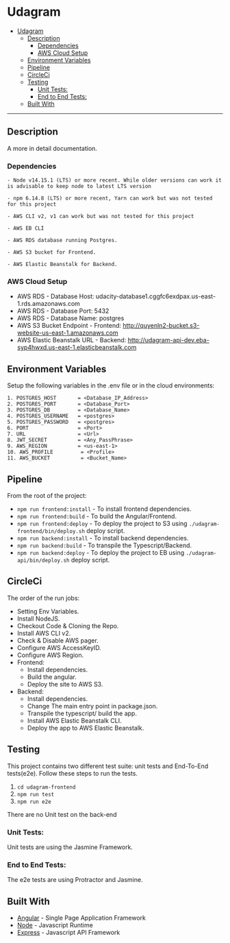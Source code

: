 # Udagram

- [Udagram](#udagram)
  - [Description](#description)
    - [Dependencies](#dependencies)
    - [AWS Cloud Setup](#aws-cloud-setup)
  - [Environment Variables](#environment-variables)
  - [Pipeline](#pipeline)
  - [CircleCi](#circleci)
  - [Testing](#testing)
    - [Unit Tests:](#unit-tests)
    - [End to End Tests:](#end-to-end-tests)
  - [Built With](#built-with)

---

## Description

A more in detail documentation.

### Dependencies

```
- Node v14.15.1 (LTS) or more recent. While older versions can work it is advisable to keep node to latest LTS version

- npm 6.14.8 (LTS) or more recent, Yarn can work but was not tested for this project

- AWS CLI v2, v1 can work but was not tested for this project

- AWS EB CLI

- AWS RDS database running Postgres.

- AWS S3 bucket for Frontend.

- AWS Elastic Beanstalk for Backend.

```

### AWS Cloud Setup

- AWS RDS - Database Host: udacity-database1.cggfc6exdpax.us-east-1.rds.amazonaws.com
- AWS RDS - Database Port: 5432
- AWS RDS - Database Name: postgres
- AWS S3 Bucket Endpoint - Frontend: http://quyenln2-bucket.s3-website-us-east-1.amazonaws.com
- AWS Elastic Beanstalk URL - Backend: http://udagram-api-dev.eba-syp4hwxd.us-east-1.elasticbeanstalk.com

## Environment Variables

Setup the following variables in the .env file or in the cloud environments:

```
1. POSTGRES_HOST       = <Database_IP_Address>
2. POSTGRES_PORT       = <Database_Port>
3. POSTGRES_DB         = <Database_Name>
4. POSTGRES_USERNAME   = <postgres>
5. POSTGRES_PASSWORD   = <postgres>
6. PORT                = <Port>
7. URL                 = <Url>
8. JWT_SECRET          = <Any_PassPhrase>
9. AWS_REGION          = <us-east-1>
10. AWS_PROFILE         = <Profile>
11. AWS_BUCKET          = <Bucket_Name>
```

## Pipeline
From the root of the project:
- `npm run frontend:install` - To install frontend dependencies.
- `npm run frontend:build` - To build the Angular/Frontend.
- `npm run frontend:deploy` - To deploy the project to S3 using `./udagram-frontend/bin/deploy.sh` deploy script.
- `npm run backend:install` - To install backend dependencies.
- `npm run backend:build` - To transpile the Typescript/Backend.
- `npm run backend:deploy` - To deploy the project to EB using `./udagram-api/bin/deploy.sh` deploy script.

## CircleCi

The order of the run jobs:

- Setting Env Variables.
- Install NodeJS.
- Checkout Code & Cloning the Repo.
- Install AWS CLI v2.
- Check & Disable AWS pager.
- Configure AWS AccessKeyID.
- Configure AWS Region.
- Frontend:
  - Install dependencies.
  - Build the angular.
  - Deploy the site to AWS S3.
- Backend:
  - Install dependencies.
  - Change The main entry point in package.json.
  - Transpile the typescript/ build the app.
  - Install AWS Elastic Beanstalk CLI.
  - Deploy the app to AWS Elastic Beanstalk.

## Testing

This project contains two different test suite: unit tests and End-To-End tests(e2e). Follow these steps to run the tests.

1. `cd udagram-frontend`
2. `npm run test`
3. `npm run e2e`

There are no Unit test on the back-end

### Unit Tests:

Unit tests are using the Jasmine Framework.

### End to End Tests:

The e2e tests are using Protractor and Jasmine.

## Built With

- [Angular](https://angular.io/) - Single Page Application Framework
- [Node](https://nodejs.org) - Javascript Runtime
- [Express](https://expressjs.com/) - Javascript API Framework
